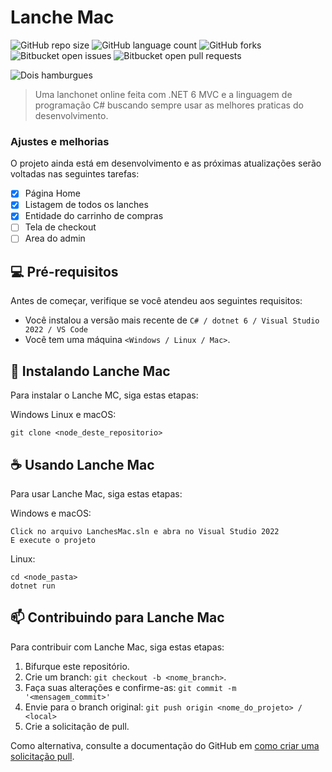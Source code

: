 # Lanche Mac

![GitHub repo size](https://img.shields.io/github/repo-size/iuricode/README-template?style=for-the-badge)
![GitHub language count](https://img.shields.io/github/languages/count/iuricode/README-template?style=for-the-badge)
![GitHub forks](https://img.shields.io/github/forks/iuricode/README-template?style=for-the-badge)
![Bitbucket open issues](https://img.shields.io/bitbucket/issues/iuricode/README-template?style=for-the-badge)
![Bitbucket open pull requests](https://img.shields.io/bitbucket/pr-raw/iuricode/README-template?style=for-the-badge)

<img src="http://loja.cartoescia.com.br/image/cache/data/lanches/LAN_05-500x278.jpg" alt="Dois hamburgues">

> Uma lanchonet online feita com .NET 6 MVC e a linguagem de programação C# buscando sempre usar as melhores praticas do desenvolvimento.

### Ajustes e melhorias

O projeto ainda está em desenvolvimento e as próximas atualizações serão voltadas nas seguintes tarefas:

- [x] Página Home
- [x] Listagem de todos os lanches
- [x] Entidade do carrinho de compras
- [ ] Tela de checkout
- [ ] Area do admin

## 💻 Pré-requisitos

Antes de começar, verifique se você atendeu aos seguintes requisitos:

* Você instalou a versão mais recente de `C# / dotnet 6 / Visual Studio 2022 / VS Code`
* Você tem uma máquina `<Windows / Linux / Mac>`.

## 🚀 Instalando Lanche Mac

Para instalar o Lanche MC, siga estas etapas:

Windows Linux e macOS:
```
git clone <node_deste_repositorio>

```

## ☕ Usando Lanche Mac

Para usar Lanche Mac, siga estas etapas:

Windows e macOS:
```
Click no arquivo LanchesMac.sln e abra no Visual Studio 2022
E execute o projeto

```

Linux:
```
cd <node_pasta>
dotnet run

```

## 📫 Contribuindo para Lanche Mac
<!---Se o seu README for longo ou se você tiver algum processo ou etapas específicas que deseja que os contribuidores sigam, considere a criação de um arquivo CONTRIBUTING.md separado--->
Para contribuir com Lanche Mac, siga estas etapas:

1. Bifurque este repositório.
2. Crie um branch: `git checkout -b <nome_branch>`.
3. Faça suas alterações e confirme-as: `git commit -m '<mensagem_commit>'`
4. Envie para o branch original: `git push origin <nome_do_projeto> / <local>`
5. Crie a solicitação de pull.

Como alternativa, consulte a documentação do GitHub em [como criar uma solicitação pull](https://help.github.com/en/github/collaborating-with-issues-and-pull-requests/creating-a-pull-request).